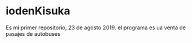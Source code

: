 # iodenKisuka
Es mi primer repositorio, 23 de agosto 2019.
el programa es ua venta de pasajes de autobuses 
